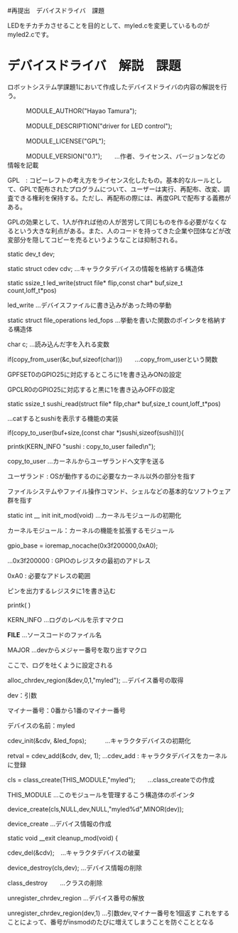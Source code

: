 #再提出　デバイスドライバ　課題

LEDをチカチカさせることを目的として、myled.cを変更しているものが
myled2.cです。


# デバイスドライバ　解説　課題

ロボットシステム学課題1において作成したデバイスドライバの内容の解説を行う。
    
    
　　　MODULE_AUTHOR("Hayao Tamura");
    
　　　MODULE_DESCRIPTION("driver for LED control");
    
　　　MODULE_LICENSE("GPL");
    
　　　MODULE_VERSION("0.1");　　...作者、ライセンス、バージョンなどの情報を記載

GPL　: コピーレフトの考え方をライセンス化したもの。基本的なルールとして、GPLで配布されたプログラムについて、ユーザーは実行、再配布、改変、調査できる権利を保持する。ただし、再配布の際には、再度GPLで配布する義務がある。

GPLの効果として、1人が作れば他の人が苦労して同じものを作る必要がなくなるという大きな利点がある。また、人のコードを持ってきた企業や団体などが改変部分を隠してコピーを売るというようなことは抑制される。

static dev_t dev;

static struct cdev cdv;   ...キャラクタデバイスの情報を格納する構造体

static ssize_t led_write(struct file* flip,const char* buf,size_t count,loff_t*pos)

led_write   ...デバイスファイルに書き込みがあった時の挙動

static struct file_operations led_fops   ...挙動を書いた関数のポインタを格納する構造体

char c;   ...読み込んだ字を入れる変数

if(copy_from_user(&c,buf,sizeof(char)))　　...copy_from_userという関数

GPFSET0のGPIO25に対応するところに1を書き込みONの設定

GPCLR0のGPIO25に対応すると黒に1を書き込みOFFの設定

static ssize_t sushi_read(struct file* filp,char* buf,size_t count,loff_t*pos)

...catするとsushiを表示する機能の実装

if(copy_to_user(buf+size,(const char *)sushi,sizeof(sushi))){

printk(KERN_INFO "sushi : copy_to_user failed\n");

copy_to_user   ...カーネルからユーザランドへ文字を送る

ユーザランド : OSが動作するのに必要なカーネル以外の部分を指す

ファイルシステムやファイル操作コマンド、シェルなどの基本的なソフトウェア群を指す



static int __ init init_mod(void)    ...カーネルモジュールの初期化

カーネルモジュール：カーネルの機能を拡張するモジュール

gpio_base = ioremap_nocache(0x3f200000,0xA0);　　

...0x3f200000 : GPIOのレジスタの最初のアドレス

0xA0 : 必要なアドレスの範囲

ピンを出力するレジスタに1を書き込む

printk( )  

KERN_INFO  ...ログのレベルを示すマクロ

__FILE__   ...ソースコードのファイル名

MAJOR      ...devからメジャー番号を取り出すマクロ  

ここで、ログを吐くように設定される

alloc_chrdev_region(&dev,0,1,"myled");  ...デバイス番号の取得

dev：引数

マイナー番号：0番から1番のマイナー番号

デバイスの名前：myled

cdev_init(&cdv, &led_fops);　　　...キャラクタデバイスの初期化

retval = cdev_add(&cdv, dev, 1);  ...cdev_add : キャラクタデバイスをカーネルに登録

cls = class_create(THIS_MODULE,"myled");　　...class_createでの作成

THIS_MODULE   ...このモジュールを管理するこう構造体のポインタ

device_create(cls,NULL,dev,NULL,"myled%d",MINOR(dev));

device_create  ...デバイス情報の作成





static void __exit cleanup_mod(void)
{

cdev_del(&cdv);　...キャラクタデバイスの破棄

device_destroy(cls,dev);   ...デバイス情報の削除

class_destroy　　...クラスの削除

unregister_chrdev_region   ...デバイス番号の解放

unregister_chrdev_region(dev,1) ...引数dev,マイナー番号を1個返す
  これをすることによって、番号がinsmodのたびに増えてしまうことを防ぐこととなる



